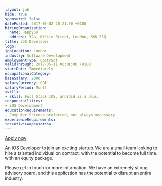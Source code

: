 ```yaml
---
layout: job
hide: true
sponsored: false
datePosted: 2017-05-02 20:21:00 +0100
hiringOrganization:
  name: HappyGo
  address: 32a, Kilkie Street, London, SW6 2SQ
title: iOS Developer
logo:
jobLocation: London
industry: Software Development
employmentType: Contract
validThrough: 2017-05-11 00:01:00 +0100
startDate: Immediately
occupationalCategory:
baseSalary: 2000
salaryCurrency: GBP
salaryPeriod: Month
skills:
- skill: Full Stack iOS, android is a plus.
responsibilities:
- iOS Development
educationRequirements:
- Computer Science preferred, not always necessary.
experienceRequirements:
incentiveCompensation:
---
```


[Apply now](mailto:Jb@happygoapp.org)

An iOS Developer to join an exciting startup. We are a small team looking to hire a talented individual on contract, with the potential to become full time, with an equity package.

Please get in touch for more information. We have an extremely strong advisory board, and this application has the potential to disrupt an entire industry.
